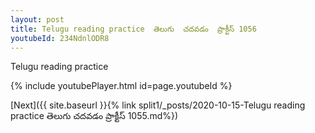 ```yaml
---
layout: post
title: Telugu reading practice  తెలుగు  చదవడం  ప్రాక్టీస్ 1056
youtubeId: 234NdnlODR8
---
```

 
 
Telugu reading practice
 
 
 
 
 


{% include youtubePlayer.html id=page.youtubeId %}
 
[Next]({{ site.baseurl }}{% link  split1/_posts/2020-10-15-Telugu reading practice  తెలుగు  చదవడం  ప్రాక్టీస్ 1055.md%})
 
